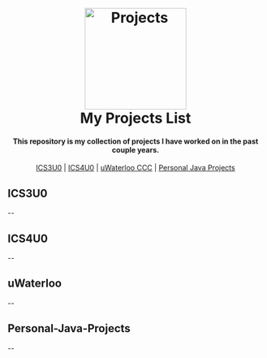 <h1 align="center">
  <br>
  <a href="https://github.com/gureett/projectsList/"><img src="https://avatars.githubusercontent.com/u/114324924?v=4" alt="Projects" width="200"></a>
  <br>
  <b>My Projects List</b>
  <br>
</h1>

<h4 align="center"><b>This repository</b> is my collection of projects I have worked on in the past couple years.
</h4>

<p align="center">
  <a href="#ICS3U0">ICS3U0</a> |
  <a href="#ICS4U0">ICS4U0</a> |
  <a href="#uWaterloo">uWaterloo CCC</a> |
  <a href="#Personal-Java-Projects">Personal Java Projects</a>
</p>

## ICS3U0
--

## ICS4U0
--

## uWaterloo
--

## Personal-Java-Projects
--

